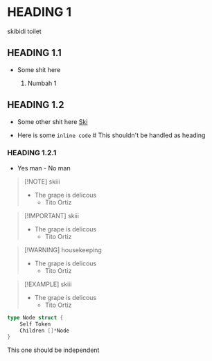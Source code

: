 # HEADING 1

skibidi toilet

## HEADING 1.1

- Some shit here

    1. Numbah 1

## HEADING 1.2

- Some other shit here [Ski](bidi)

- Here is some ` inline code ` # This shouldn't be handled as heading

### HEADING 1.2.1   

- Yes man - No man

> [!NOTE] skiii
> - The grape is delicous
>   - Tito Ortiz

> [!IMPORTANT] skiii
> - The grape is delicous
>   - Tito Ortiz

> [!WARNING] housekeeping
> - The grape is delicous
>   - Tito Ortiz

> [!EXAMPLE] skiii
> - The grape is delicous
>   - Tito Ortiz

```Go
type Node struct {
    Self Token
    Children []*Node
}
```

This one should be independent
